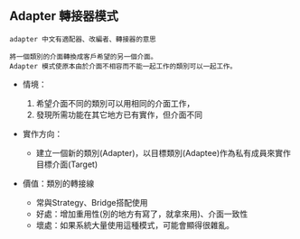 ﻿## Adapter 轉接器模式

`adapter 中文有適配器、改編者、轉接器的意思`

```
將一個類別的介面轉換成客戶希望的另一個介面。
Adapter 模式使原本由於介面不相容而不能一起工作的類別可以一起工作。
```

- 情境：
    1. 希望介面不同的類別可以用相同的介面工作，
    2. 發現所需功能在其它地方已有實作，但介面不同

- 實作方向：
    - 建立一個新的類別(Adapter)，以目標類別(Adaptee)作為私有成員來實作目標介面(Target)

- 價值：類別的轉接線
    - 常與Strategy、Bridge搭配使用
    - 好處：增加重用性(別的地方有寫了，就拿來用)、介面一致性
    - 壞處：如果系統大量使用這種模式，可能會顯得很雜亂。
